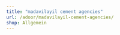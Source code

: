```yaml
---
title: "madavilayil cement agencies"
url: /adoor/madavilayil-cement-agencies/
shop: Allgemein
---
```

